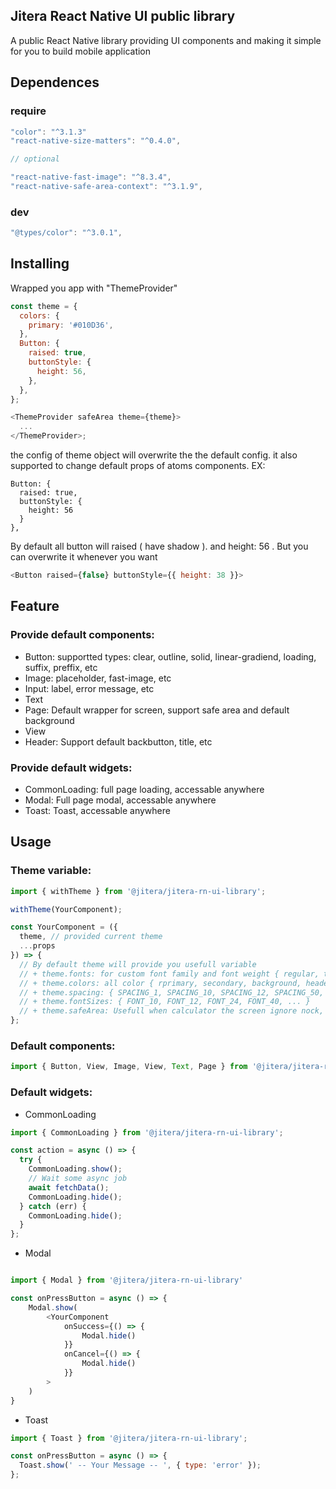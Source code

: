 ## Jitera React Native UI public library

A public React Native library providing UI components and making it simple for you to build mobile application

## Dependences

### require

```javascript
"color": "^3.1.3"
"react-native-size-matters": "^0.4.0",

// optional

"react-native-fast-image": "^8.3.4",
"react-native-safe-area-context": "^3.1.9",
```

### dev

```javascript
"@types/color": "^3.0.1",
```

## Installing

Wrapped you app with "ThemeProvider"

```javascript
const theme = {
  colors: {
    primary: '#010D36',
  },
  Button: {
    raised: true,
    buttonStyle: {
      height: 56,
    },
  },
};

<ThemeProvider safeArea theme={theme}>
  ...
</ThemeProvider>;
```

the config of theme object will overwrite the the default config.
it also supported to change default props of atoms components. EX:

```
Button: {
  raised: true,
  buttonStyle: {
    height: 56
  }
},
```

By default all button will raised ( have shadow ). and height: 56 . But you can overwrite it whenever you want

```javascript
<Button raised={false} buttonStyle={{ height: 38 }}>
```

## Feature

### Provide default components:

- Button: supportted types: clear, outline, solid, linear-gradiend, loading, suffix, preffix, etc
- Image: placeholder, fast-image, etc
- Input: label, error message, etc
- Text
- Page: Default wrapper for screen, support safe area and default background
- View
- Header: Support default backbutton, title, etc

### Provide default widgets:

- CommonLoading: full page loading, accessable anywhere
- Modal: Full page modal, accessable anywhere
- Toast: Toast, accessable anywhere

## Usage

### Theme variable:

```javascript
import { withTheme } from '@jitera/jitera-rn-ui-library';

withTheme(YourComponent);

const YourComponent = ({
  theme, // provided current theme
  ...props
}) => {
  // By default theme will provide you usefull variable
  // + theme.fonts: for custom font family and font weight { regular, thin, light, black, medium, bold }
  // + theme.colors: all color { rprimary, secondary, background, header, success, error, ... }
  // + theme.spacing: { SPACING_1, SPACING_10, SPACING_12, SPACING_50, ... }
  // + theme.fontSizes: { FONT_10, FONT_12, FONT_24, FONT_40, ... }
  // + theme.safeArea: Usefull when calculator the screen ignore nock, statusbar, etc { top, bottom, left, right }
};
```

### Default components:

```javascript
import { Button, View, Image, View, Text, Page } from '@jitera/jitera-rn-ui-library';
```

### Default widgets:

- CommonLoading

```javascript
import { CommonLoading } from '@jitera/jitera-rn-ui-library';

const action = async () => {
  try {
    CommonLoading.show();
    // Wait some async job
    await fetchData();
    CommonLoading.hide();
  } catch (err) {
    CommonLoading.hide();
  }
};
```

- Modal

```javascript

import { Modal } from '@jitera/jitera-rn-ui-library'

const onPressButton = async () => {
    Modal.show(
        <YourComponent
            onSuccess={() => {
                Modal.hide()
            }}
            onCancel={() => {
                Modal.hide()
            }}
        >
    )
}

```

- Toast

```javascript
import { Toast } from '@jitera/jitera-rn-ui-library';

const onPressButton = async () => {
  Toast.show(' -- Your Message -- ', { type: 'error' });
};
```
